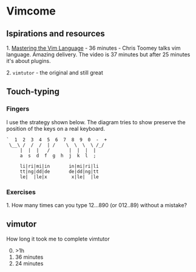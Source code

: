# Vimcome

## Ispirations and resources

1\. [Mastering the Vim Language](https://www.youtube.com/watch?v=wlR5gYd6um0) - 36 minutes - Chris Toomey talks vim language. Amazing delivery. The video is 37 minutes but after 25 minutes it's about plugins. 

2\. `vimtutor` - the original and still great

## Touch-typing 

### Fingers 

I use the strategy shown below. The diagram tries to show preserve the position of the keys on a real keyboard. 

```vim
`  1  2  3  4  5  6  7  8  9  0  -  +
 \__\ /  /  /  | /    \  \  \  \ /_/ 
     |  |  |   /       |  |  |  |
     a  s  d  f  g  h  j  k  l  ;      
   
     li|ri|mi|in       in|mi|ri|li
     tt|ng|dd|de       de|dd|ng|tt
     le|  |le|x         x|le|  |le
```      

### Exercises

1\. How many times can you type 12...890 (or 012..89) without a mistake?


## vimutor

How long it took me to complete vimtutor

0. \>1h
1. 36 minutes
2. 24 minutes